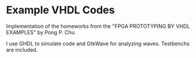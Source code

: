 # Example VHDL Codes
Implementation of the homeworks from the "FPGA PROTOTYPING BY VHDL EXAMPLES" by Pong P. Chu.

I use GHDL to simulate code and GtkWave for analyzing waves. Testbenchs are included.
